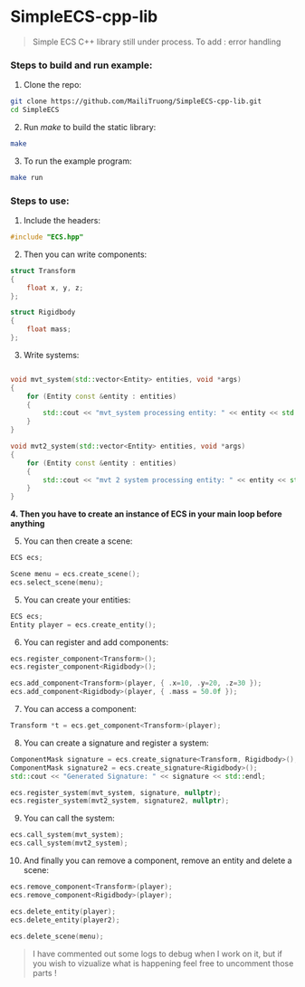 # SimpleECS-cpp-lib
> Simple ECS C++ library still under process. To add : error handling

### Steps to build and run example:

1. Clone the repo:
```bash
git clone https://github.com/MailiTruong/SimpleECS-cpp-lib.git
cd SimpleECS

```

2. Run *make* to build the static library:
```bash
make

```

3. To run the example program:
```bash
make run

```
### Steps to use:

1. Include the headers:
```cpp
#include "ECS.hpp"

```

2. Then you can write components:
```cpp
struct Transform
{
    float x, y, z;
};

struct Rigidbody
{
    float mass;
};

```

3. Write systems:
```cpp

void mvt_system(std::vector<Entity> entities, void *args)
{
    for (Entity const &entity : entities)
    {
        std::cout << "mvt_system processing entity: " << entity << std::endl;
    }
}

void mvt2_system(std::vector<Entity> entities, void *args)
{
    for (Entity const &entity : entities)
    {
        std::cout << "mvt 2 system processing entity: " << entity << std::endl;
    }
}

```
**4. Then you have to create an instance of ECS in your main loop before anything**

5. You can then create a scene:
```cpp
ECS ecs;

Scene menu = ecs.create_scene();
ecs.select_scene(menu);

```

5. You can create your entities:
```cpp
ECS ecs;
Entity player = ecs.create_entity();

```

6. You can register and add components:
```cpp
ecs.register_component<Transform>(); 
ecs.register_component<Rigidbody>();

ecs.add_component<Transform>(player, { .x=10, .y=20, .z=30 });
ecs.add_component<Rigidbody>(player, { .mass = 50.0f }); 

```

7. You can access a component: 
```cpp
Transform *t = ecs.get_component<Transform>(player);

```

8. You can create a signature and register a system:
```cpp
ComponentMask signature = ecs.create_signature<Transform, Rigidbody>();
ComponentMask signature2 = ecs.create_signature<Rigidbody>();
std::cout << "Generated Signature: " << signature << std::endl;

ecs.register_system(mvt_system, signature, nullptr);
ecs.register_system(mvt2_system, signature2, nullptr);

```
9. You can call the system:
```cpp
ecs.call_system(mvt_system);
ecs.call_system(mvt2_system);

```

10. And finally you can remove a component, remove an entity and delete a scene:
```cpp
ecs.remove_component<Transform>(player);
ecs.remove_component<Rigidbody>(player);

ecs.delete_entity(player); 
ecs.delete_entity(player2); 
  
ecs.delete_scene(menu);

```

> I have commented out some logs to debug when I work on it, but if you wish to vizualize what is happening feel free to uncomment those parts !
